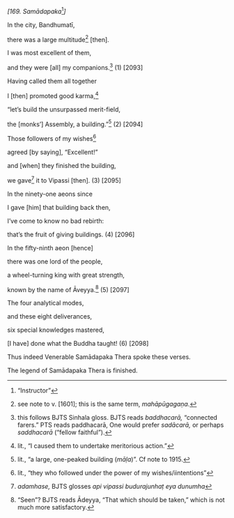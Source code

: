 *\[169. Samādapaka*[^1]*\]*

In the city, Bandhumatī,

there was a large multitude[^2] \[then\].

I was most excellent of them,

and they were \[all\] my companions.[^3] (1) \[2093\]

Having called them all together

I \[then\] promoted good karma,[^4]

“let’s build the unsurpassed merit-field,

the \[monks’\] Assembly, a building.”[^5] (2) \[2094\]

Those followers of my wishes[^6]

agreed \[by saying\], “Excellent!”

and \[when\] they finished the building,

we gave[^7] it to Vipassi \[then\]. (3) \[2095\]

In the ninety-one aeons since

I gave \[him\] that building back then,

I’ve come to know no bad rebirth:

that’s the fruit of giving buildings. (4) \[2096\]

In the fifty-ninth aeon \[hence\]

there was one lord of the people,

a wheel-turning king with great strength,

known by the name of Āveyya.[^8] (5) \[2097\]

The four analytical modes,

and these eight deliverances,

six special knowledges mastered,

\[I have\] done what the Buddha taught! (6) \[2098\]

Thus indeed Venerable Samādapaka Thera spoke these verses.

The legend of Samādapaka Thera is finished.

[^1]: “Instructor”

[^2]: see note to v. \[1601\]; this is the same term, *mahāpūgagaṇa.*

[^3]: this follows BJTS Sinhala gloss. BJTS reads *baddhacarā,*
    “connected farers.” PTS reads paddhacarā, One would prefer
    *sadācarā,* or perhaps *saddhacarā* (“fellow faithful”).

[^4]: lit., “I caused them to undertake meritorious action.”

[^5]: lit., “a large, one-peaked building (*māḷa*)”. Cf note to 1915.

[^6]: lit., “they who followed under the power of my wishes/iintentions”

[^7]: *adamhase,* BJTS glosses *api vipassi budurajunhaṭ eya dunumha*

[^8]: “Seen”? BJTS reads Ādeyya, “That which should be taken,” which is
    not much more satisfactory.
